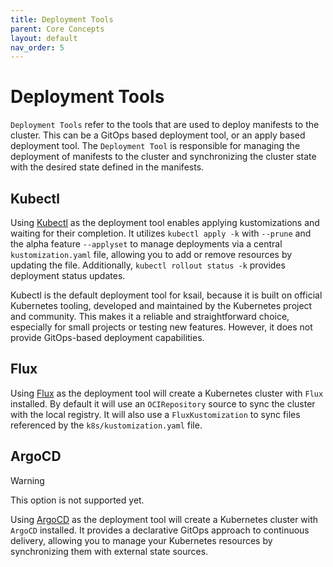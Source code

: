 ```yaml
---
title: Deployment Tools
parent: Core Concepts
layout: default
nav_order: 5
---
```


# Deployment Tools

`Deployment Tools` refer to the tools that are used to deploy manifests to the cluster. This can be a GitOps based deployment tool, or an apply based deployment tool. The `Deployment Tool` is responsible for managing the deployment of manifests to the cluster and synchronizing the cluster state with the desired state defined in the manifests.

## Kubectl

Using [Kubectl](https://kubernetes.io/docs/reference/kubectl/overview/) as the deployment tool enables applying kustomizations and waiting for their completion. It utilizes `kubectl apply -k` with `--prune` and the alpha feature `--applyset` to manage deployments via a central `kustomization.yaml` file, allowing you to add or remove resources by updating the file. Additionally, `kubectl rollout status -k` provides deployment status updates.

Kubectl is the default deployment tool for ksail, because it is built on official Kubernetes tooling, developed and maintained by the Kubernetes project and community. This makes it a reliable and straightforward choice, especially for small projects or testing new features. However, it does not provide GitOps-based deployment capabilities.

## Flux

Using [Flux](https://fluxcd.io/) as the deployment tool will create a Kubernetes cluster with `Flux` installed. By default it will use an `OCIRepository` source to sync the cluster with the local registry. It will also use a `FluxKustomization` to sync files referenced by the `k8s/kustomization.yaml` file.

## ArgoCD

> [!WARNING]
> This option is not supported yet.

Using [ArgoCD](https://argoproj.github.io/argo-cd/) as the deployment tool will create a Kubernetes cluster with `ArgoCD` installed. It provides a declarative GitOps approach to continuous delivery, allowing you to manage your Kubernetes resources by synchronizing them with external state sources.
